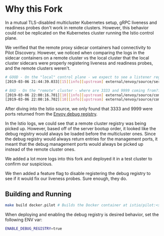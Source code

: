 # Why this Fork
In a mutual TLS-disabled multicluster Kubernetes setup, gRPC liveness and readiness probes don't work in remote clusters. However, this behavior could not be replicated on the Kubernetes cluster running the Istio control plane.

We verified that the remote proxy sidecar containers had connectivity to Pilot Discovery. However, we noticed when comparing the logs in the sidecar containers on a remote cluster vs the local cluster that the local cluster sidecars were properly registering liveness and readiness probes, and the remote clusters weren't.

```bash
# GOOD - On the "local" control plane - we expect to see a listener registered for 8080
[2019-03-06 21:44:39.033][15][info][upstream] external/envoy/source/server/lds_api.cc:80] lds: add/update listener '10.21.3.242_8080'<Paste>

# BAD - On the "remote" cluster - where are 3333 and 9999 coming from???
[2019-03-06 22:00:16.701][10][info][upstream] external/envoy/source/common/upstream/cluster_manager_impl.cc:494] add/update cluster inbound|3333||mgmtCluster during init
[2019-03-06 22:00:16.702][10][info][upstream] external/envoy/source/common/upstream/cluster_manager_impl.cc:494] add/update cluster inbound|9999||mgmtCluster during init
```

After diving into the Istio source, we only found that 3333 and 9999 were ports returned from the [Envoy debug registry](https://github.com/istio/istio/blob/1.0.2/pilot/pkg/proxy/envoy/v2/debug.go#L324-L337).

In the Istio logs, we could see that a remote cluster registry was being picked up. However, based off of the server bootup order, it looked like the debug registry would always be loaded before the multicluster ones. Since the debug registry would always return entries for the management ports, it meant that the debug management ports would always be picked up instead of the remote cluster ones.

We added a lot more logs into this fork and deployed it in a test cluster to confirm our suspicious.

We then added a feature flag to disable registering the debug registry to see if it would fix our liveness probes. Sure enough, they do.

## Building and Running

```bash
make build docker.pilot # Builds the Docker container at istio/pilot:<sha>
```

When deploying and enabling the debug registry is desired behavior, set the following ENV var:
```bash
ENABLE_DEBUG_REGISTRY=true
```
